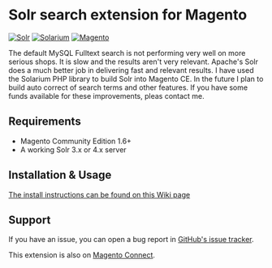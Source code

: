 Solr search extension for Magento
================
[![Solr](https://lucene.apache.org/images/solr.png)](https://lucene.apache.org/solr/)
[![Solarium](http://www.raspberry.nl/wp-content/uploads/2011/12/solarium.gif)](http://www.solarium-project.org/)
[![Magento](http://21inspired.com/wp-content/uploads/2010/01/magento-logo-1.jpg)](http://magento.com/)

The default MySQL Fulltext search is not performing very well on more serious shops. It is slow and the results aren't very relevant. Apache's Solr does a much better job in delivering fast and relevant results. I have used the Solarium PHP library to build Solr into Magento CE. In the future I plan to build auto correct of search terms and other features. If you have some funds available for these improvements, pleas contact me.

## Requirements

  * Magento Community Edition 1.6+
  * A working Solr 3.x or 4.x server

## Installation & Usage

[The install instructions can be found on this Wiki page](https://github.com/jeroenvermeulen/magento-solarium/wiki/Installation-Instructions)

## Support

If you have an issue, you can open a bug report in [GitHub's issue tracker](https://github.com/jeroenvermeulen/magento-solarium/issues).

This extension is also on [Magento Connect](http://www.magentocommerce.com/magento-connect/solr-search-based-on-solarium.html).
